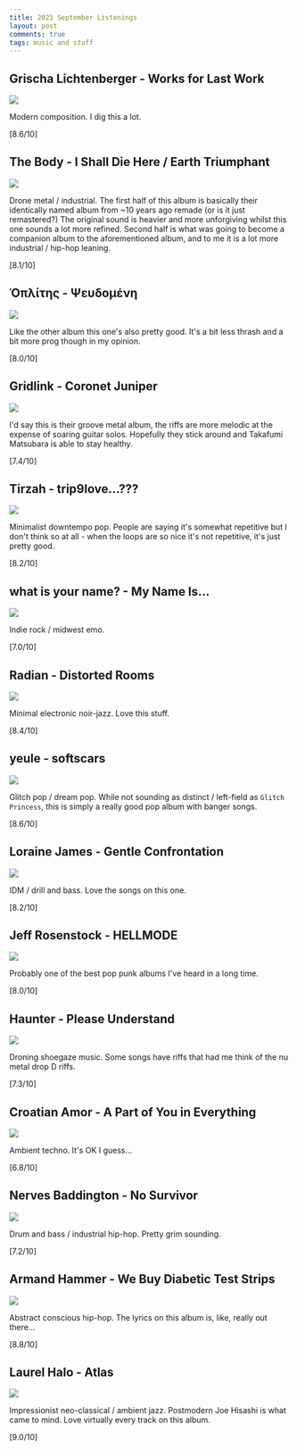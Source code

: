 ```yaml
---
title: 2023 September Listenings
layout: post
comments: true
tags: music and stuff
---
```


## Grischa Lichtenberger - Works for Last Work

  ![](https://f4.bcbits.com/img/a3307750014_16.jpg)

  Modern composition. I dig this a lot.

  [8.6/10]

## The Body - I Shall Die Here / Earth Triumphant

  ![](https://f4.bcbits.com/img/a1210343578_16.jpg)

  Drone metal / industrial. The first half of this album is basically their identically named album from ~10 years ago remade (or is it just remastered?) The original sound is heavier and more unforgiving whilst this one sounds a lot more refined. Second half is what was going to become a companion album to the aforementioned album, and to me it is a lot more industrial / hip-hop leaning.

  [8.1/10]

## Ὁπλίτης - Ψευδομένη

  ![](https://f4.bcbits.com/img/a0201356871_16.jpg)
  
  Like the other album this one's also pretty good. It's a bit less thrash and a bit more prog though in my opinion.

  [8.0/10]

## Gridlink - Coronet Juniper

  ![](https://f4.bcbits.com/img/a3952026251_16.jpg)

  I'd say this is their groove metal album, the riffs are more melodic at the expense of soaring guitar solos. Hopefully they stick around and Takafumi Matsubara is able to stay healthy.

  [7.4/10]

## Tirzah - trip9love...???

  ![](https://f4.bcbits.com/img/a2540400939_16.jpg)

  Minimalist downtempo pop. People are saying it's somewhat repetitive but I don't think so at all - when the loops are so nice it's not repetitive, it's just pretty good.

  [8.2/10]

## what is your name? - My Name Is...

  ![](https://f4.bcbits.com/img/a2797035787_16.jpg)

  Indie rock / midwest emo.

  [7.0/10]

## Radian - Distorted Rooms

  ![](https://f4.bcbits.com/img/a0593017886_16.jpg)

  Minimal electronic noir-jazz. Love this stuff.

  [8.4/10]

## yeule - softscars

  ![](https://f4.bcbits.com/img/a4141983950_16.jpg)

  Glitch pop / dream pop. While not sounding as distinct / left-field as `Glitch Princess`, this is simply a really good pop album with banger songs.

  [8.6/10]

## Loraine James - Gentle Confrontation

  ![](https://f4.bcbits.com/img/a2879421801_16.jpg)

  IDM / drill and bass. Love the songs on this one.

  [8.2/10]

## Jeff Rosenstock - HELLMODE

  ![](https://f4.bcbits.com/img/a0462955102_16.jpg)

  Probably one of the best pop punk albums I've heard in a long time.

  [8.0/10]

## Haunter - Please Understand

  ![](https://f4.bcbits.com/img/a0638916160_16.jpg)

  Droning shoegaze music. Some songs have riffs that had me think of the nu metal drop D riffs.

  [7.3/10]

## Croatian Amor - A Part of You in Everything

  ![](https://f4.bcbits.com/img/a2104959669_16.jpg)

  Ambient techno. It's OK I guess...

  [6.8/10]

## Nerves Baddington - No Survivor

  ![](https://f4.bcbits.com/img/a2994653313_16.jpg)

  Drum and bass / industrial hip-hop. Pretty grim sounding.

  [7.2/10]

## Armand Hammer - We Buy Diabetic Test Strips

  ![](https://f4.bcbits.com/img/a1265013984_16.jpg)

  Abstract conscious hip-hop. The lyrics on this album is, like, really out there...

  [8.8/10]

## Laurel Halo - Atlas

  ![](https://f4.bcbits.com/img/a2169093004_16.jpg)

  Impressionist neo-classical / ambient jazz. Postmodern Joe Hisashi is what came to mind. Love virtually every track on this album.

  [9.0/10]
